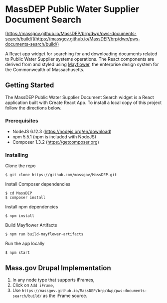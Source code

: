 # MassDEP Public Water Supplier Document Search
[https://massgov.github.io/MassDEP/brp/dwp/pws-documents-search/build/](https://massgov.github.io/MassDEP/brp/dwp/pws-documents-search/build/)
 
A React app widget for searching for and downloading documents related to 
Public Water Supplier systems operations. The React components are derived from 
and styled using [Mayflower](https://github.com/massgov/mayflower), the enterprise design system for the Commonwealth
of Massachusetts. 

## Getting Started

The MassDEP Public Water Supplier Document Search widget is a React application 
built with Create React App. To install a local copy of this project follow 
the directions below.

### Prerequisites
* NodeJS 6.12.3 (https://nodejs.org/en/download)
* npm 5.5.1 (npm is included with NodeJS)
* Composer 1.3.2 (https://getcomposer.org)

### Installing

Clone the repo
```
$ git clone https://github.com/massgov/MassDEP.git
```
Install Composer dependencies
```
$ cd MassDEP
$ composer install
```
Install npm dependencies
```
$ npm install
```
Build Mayflower Artifacts
```
$ npm run build-mayflower-artifacts
```
Run the app locally
```
$ npm start
```
## Mass.gov Drupal Implementation
1. In any node type that supports iFrames,
2. Click on `Add iFrame`,
3. Use `https://massgov.github.io/MassDEP/brp/dwp/pws-documents-search/build/` as the iFrame source.
